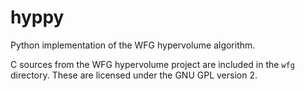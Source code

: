 hyppy
==========

Python implementation of the WFG hypervolume algorithm.

C sources from the WFG hypervolume project are included in the `wfg` directory.  These are licensed under the GNU GPL version 2.
